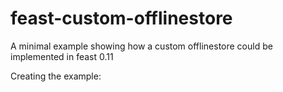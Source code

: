 # feast-custom-offlinestore
A minimal example showing how a custom offlinestore could be implemented in feast 0.11

Creating the example:

